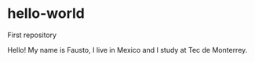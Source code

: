 # hello-world
First repository

Hello! My name is Fausto, I live in Mexico and I study at Tec de Monterrey.
